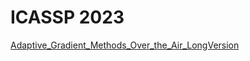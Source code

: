 # ICASSP 2023

[Adaptive_Gradient_Methods_Over_the_Air_LongVersion](http://FreezeTroch.github.io/ICASSP/docs/Adaptive_Gradient_Methods_Over_the_Air_LongVersion.pdf)
